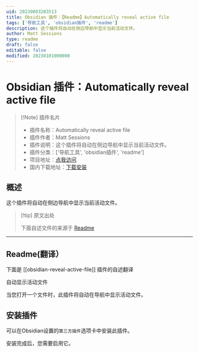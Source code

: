 ```yaml
---
uid: 20230803203513
title: Obsidian 插件：【Readme】Automatically reveal active file
tags: ['导航工具', 'obsidian插件', 'readme']
description: 这个插件将自动在侧边导航中显示当前活动文件。
author: Matt Sessions
type: readme
draft: false
editable: false
modified: 20230101000000
---
```


# Obsidian 插件：Automatically reveal active file

> [!Note] 插件名片
> - 插件名称：Automatically reveal active file
> - 插件作者：Matt Sessions
> - 插件说明：这个插件将自动在侧边导航中显示当前活动文件。
> - 插件分类：['导航工具', 'obsidian插件', 'readme']
> - 项目地址：[点我访问](https://github.com/shichongrui/obsidian-reveal-active-file)
> - 国内下载地址：[下载安装](https://pkmer.cn/products/plugin/pluginMarket/?obsidian-reveal-active-file)

## 概述

这个插件将自动在侧边导航中显示当前活动文件。



> [!tip] 原文出处
> 
>下面自述文件的来源于 [Readme](https://ghproxy.net/https://raw.githubusercontent.com/shichongrui/obsidian-reveal-active-file/master/README.md)
> 

---

## Readme(翻译）

下面是 [[obsidian-reveal-active-file]] 插件的自述翻译


自动显示活动文件

当您打开一个文件时，此插件将自动在导航中显示活动文件。

## 安装插件

可以在Obsidian设置的`第三方插件`选项卡中安装此插件。

安装完成后，您需要启用它。



